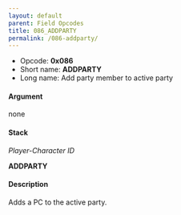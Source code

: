 ```yaml
---
layout: default
parent: Field Opcodes
title: 086_ADDPARTY
permalink: /086-addparty/
---
```


-   Opcode: **0x086**
-   Short name: **ADDPARTY**
-   Long name: Add party member to active party

#### Argument

none

#### Stack

  
*Player-Character ID*

**ADDPARTY**

#### Description

Adds a PC to the active party.

